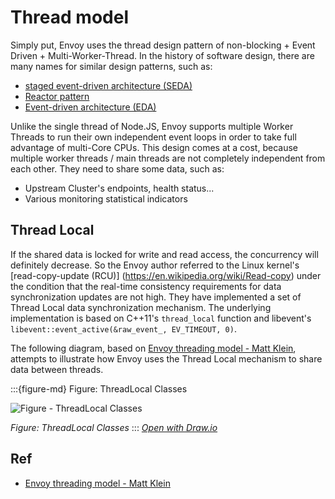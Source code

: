 # Thread model

Simply put, Envoy uses the thread design pattern of non-blocking + Event Driven + Multi-Worker-Thread. In the history of software design, there are many names for similar design patterns, such as:
- [staged event-driven architecture (SEDA)](https://en.wikipedia.org/wiki/Staged_event-driven_architecture)
- [Reactor pattern](https://en.wikipedia.org/wiki/Reactor_pattern)
- [Event-driven architecture (EDA)](https://en.wikipedia.org/wiki/Event-driven_architecture)

Unlike the single thread of Node.JS, Envoy supports multiple Worker Threads to run their own independent event loops in order to take full advantage of multi-Core CPUs. This design comes at a cost, because multiple worker threads / main threads are not completely independent from each other. They need to share some data, such as:

- Upstream Cluster's endpoints, health status...
- Various monitoring statistical indicators



## Thread Local

If the shared data is locked for write and read access, the concurrency will definitely decrease. So the Envoy author referred to the Linux kernel's [read-copy-update (RCU)] (https://en.wikipedia.org/wiki/Read-copy) under the condition that the real-time consistency requirements for data synchronization updates are not high. They have implemented a set of Thread Local data synchronization mechanism. The underlying implementation is based on C++11's `thread_local` function and libevent's `libevent::event_active(&raw_event_, EV_TIMEOUT, 0)`.

The following diagram, based on [Envoy threading model - Matt Klein](https://blog.envoyproxy.io/envoy-threading-model-a8d44b922310), attempts to illustrate how Envoy uses the Thread Local mechanism to share data between threads.

:::{figure-md} Figure: ThreadLocal Classes

<img src="/ch2-envoy/arch/thread-model/thread-local-classes.drawio.svg" alt="Figure - ThreadLocal Classes">

*Figure: ThreadLocal Classes*
:::
*[Open with Draw.io](https://app.diagrams.net/?ui=sketch#Uhttps%3A%2F%2Fistio-insider.mygraphql.com%2Fzh_CN%2Flatest%2F_images%2Fthread-local-classes.drawio.svg)*


## Ref

- [Envoy threading model - Matt Klein](https://blog.envoyproxy.io/envoy-threading-model-a8d44b922310)